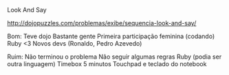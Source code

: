 Look And Say

http://dojopuzzles.com/problemas/exibe/sequencia-look-and-say/

Bom:
Teve dojo
Bastante gente
Primeira participação feminina (codando)
Ruby <3
Novos devs (Ronaldo, Pedro Azevedo)

Ruim:
Não terminou o problema
Não seguir algumas regras
Ruby (podia ser outra linguagem)
Timebox 5 minutos
Touchpad e teclado do notebook
